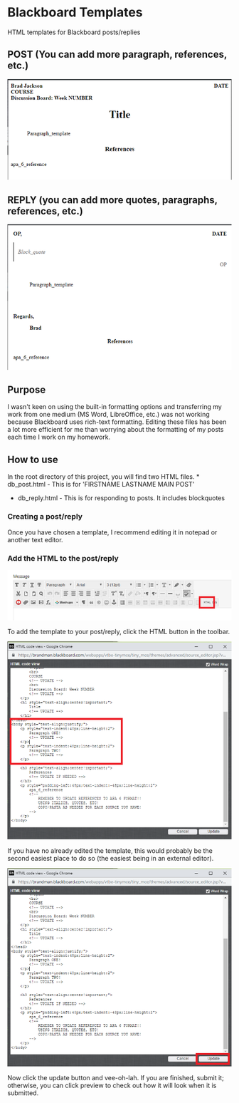 # Blackboard Templates
HTML templates for Blackboard posts/replies

## POST (You can add more paragraph, references, etc.)
![POST](/img/db_post.PNG)

## REPLY (you can add more quotes, paragraphs, references, etc.)
![REPLY](/img/db_reply.PNG)


## Purpose
I wasn't keen on using the built-in formatting options and transferring my work from one medium (MS Word, LibreOffice, etc.) was not working because Blackboard uses rich-text formatting.  Editing these files has been a lot more efficient for me than worrying about the formatting of my posts each time I work on my homework.

## How to use
In the root directory of this project, you will find two HTML files.  * db_post.html - This is for 'FIRSTNAME LASTNAME MAIN POST'
* db_reply.html - This is for responding to posts.  It includes blockquotes

### Creating a post/reply
Once you have chosen a template, I recommend editing it in notepad or another text editor.

### Add the HTML to the post/reply
![Creation](/img/tutorial_1.png)

To add the template to your post/reply, click the HTML button in the toolbar.


![Edit](/img/tutorial_2.png)

If you have no already edited the template, this would probably be the second easiest place to do so (the easiest being in an external editor).


![Update](/img/tutorial_3.png)

Now click the update button and vee-oh-lah.  If you are finished, submit it; otherwise, you can click preview to check out how it will look when it is submitted.

